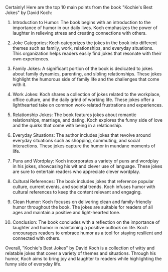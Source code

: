 Certainly! Here are the top 10 main points from the book "Kochie's Best Jokes" by David Koch:

1. Introduction to Humor: The book begins with an introduction to the importance of humor in our daily lives. Koch emphasizes the power of laughter in relieving stress and creating connections with others.

2. Joke Categories: Koch categorizes the jokes in the book into different themes such as family, work, relationships, and everyday situations. This organization helps readers easily find jokes that resonate with their own experiences.

3. Family Jokes: A significant portion of the book is dedicated to jokes about family dynamics, parenting, and sibling relationships. These jokes highlight the humorous side of family life and the challenges that come with it.

4. Work Jokes: Koch shares a collection of jokes related to the workplace, office culture, and the daily grind of working life. These jokes offer a lighthearted take on common work-related frustrations and experiences.

5. Relationship Jokes: The book features jokes about romantic relationships, marriage, and dating. Koch explores the funny side of love and the quirks that come with being in a relationship.

6. Everyday Situations: The author includes jokes that revolve around everyday situations such as shopping, commuting, and social interactions. These jokes capture the humor in mundane moments of life.

7. Puns and Wordplay: Koch incorporates a variety of puns and wordplay in his jokes, showcasing his wit and clever use of language. These jokes are sure to entertain readers who appreciate clever wordplay.

8. Cultural References: The book includes jokes that reference popular culture, current events, and societal trends. Koch infuses humor with cultural references to keep the content relevant and engaging.

9. Clean Humor: Koch focuses on delivering clean and family-friendly humor throughout the book. The jokes are suitable for readers of all ages and maintain a positive and light-hearted tone.

10. Conclusion: The book concludes with a reflection on the importance of laughter and humor in maintaining a positive outlook on life. Koch encourages readers to embrace humor as a tool for staying resilient and connected with others.

Overall, "Kochie's Best Jokes" by David Koch is a collection of witty and relatable jokes that cover a variety of themes and situations. Through his humor, Koch aims to bring joy and laughter to readers while highlighting the funny side of everyday life.
